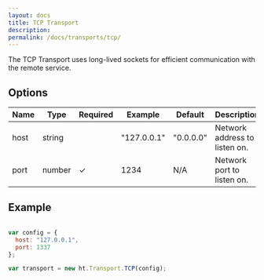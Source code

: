 ```yaml
---
layout: docs
title: TCP Transport
description: 
permalink: /docs/transports/tcp/
---
```


The TCP Transport uses long-lived sockets for efficient communication with the remote service.

## Options

| Name  | Type   | Required | Example     | Default   | Description                   |
|-------|--------|----------|-------------|-----------|-------------------------------|
| host  | string |          | "127.0.0.1" | "0.0.0.0" | Network address to listen on. |
| port  | number | ✓        | 1234        | N/A       | Network port to listen on.    |

## Example

```js

var config = {
  host: "127.0.0.1",
  port: 1337
};

var transport = new ht.Transport.TCP(config);

```